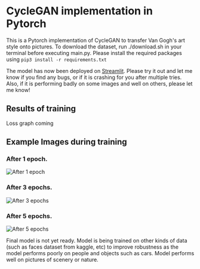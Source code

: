 # CycleGAN implementation in Pytorch

This is a Pytorch implementation of CycleGAN to transfer Van Gogh's art style onto pictures.
To download the dataset, run ./download.sh in your terminal before executing main.py. Please install the required packages using 
```pip3 install -r requirements.txt```

The model has now been deployed on [Streamlit](https://bear96-cyclegan-vangogh-app-qfaofp.streamlit.app/). Please try it out and let me know if you find any bugs, or if it is crashing for you after multiple tries. Also, if it is performing badly on some images and well on others, please let me know!

## Results of training

Loss graph coming

## Example Images during training

### After 1 epoch.
![After 1 epoch](/outputs/900.png)

### After 3 epochs. 

![After 3 epochs](/outputs/4000.png)

### After 5 epochs. 
![After 5 epochs](/outputs/5300.png)

Final model is not yet ready. Model is being trained on other kinds of data (such as faces dataset from kaggle, etc) to improve robustness as the model performs poorly on people and objects such as cars. Model performs well on pictures of scenery or nature.
